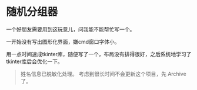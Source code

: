 # 随机分组器

一个好朋友需要用到这玩意儿，问我能不能帮忙写一个。

一开始没有写出图形化界面，嫌cmd窗口字体小。

用一点时间速成tkinter库，随便写了一个，布局没有排得很好，之后系统地学习了tkinter库后会优化一下。

> 姓名信息已脱敏化处理。
> 考虑到很长时间不会更新这个项目，先 Archive 了。
